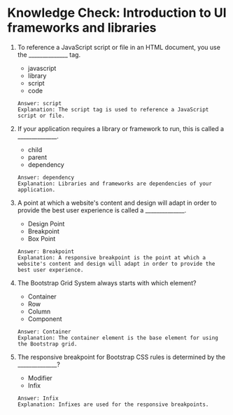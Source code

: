 # Knowledge Check: Introduction to UI frameworks and libraries

1. To reference a JavaScript script or file in an HTML document, you use the ______________ tag.
   - javascript
   - library
   - script
   - code
   ```
   Answer: script
   Explanation: The script tag is used to reference a JavaScript script or file.
   ```

2. If your application requires a library or framework to run, this is called a ______________.
   - child
   - parent
   - dependency
   ```
   Answer: dependency
   Explanation: Libraries and frameworks are dependencies of your application.
   ```

3. A point at which a website's content and design will adapt in order to provide the best user experience is called a ______________.
   - Design Point
   - Breakpoint
   - Box Point
   ```
   Answer: Breakpoint
   Explanation: A responsive breakpoint is the point at which a website's content and design will adapt in order to provide the best user experience.
   ```

4. The Bootstrap Grid System always starts with which element?
   - Container
   - Row
   - Column
   - Component
   ```
   Answer: Container
   Explanation: The container element is the base element for using the Bootstrap grid.
   ```

5. The responsive breakpoint for Bootstrap CSS rules is determined by the ______________?
   - Modifier
   - Infix
   ```
   Answer: Infix
   Explanation: Infixes are used for the responsive breakpoints.
   ```
   
   
